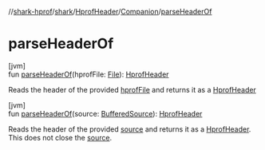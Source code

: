 //[shark-hprof](../../../../index.md)/[shark](../../index.md)/[HprofHeader](../index.md)/[Companion](index.md)/[parseHeaderOf](parse-header-of.md)

# parseHeaderOf

[jvm]\
fun [parseHeaderOf](parse-header-of.md)(hprofFile: [File](https://docs.oracle.com/javase/8/docs/api/java/io/File.html)): [HprofHeader](../index.md)

Reads the header of the provided [hprofFile](parse-header-of.md) and returns it as a [HprofHeader](../index.md)

[jvm]\
fun [parseHeaderOf](parse-header-of.md)(source: [BufferedSource](https://square.github.io/okio/2.x/okio/okio/-buffered-source/index.html)): [HprofHeader](../index.md)

Reads the header of the provided [source](parse-header-of.md) and returns it as a [HprofHeader](../index.md). This does not close the [source](parse-header-of.md).
